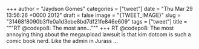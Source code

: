 
+++
author = "Jaydson Gomes"
categories = ["tweet"]
date = "Thu Mar 29 13:56:26 +0000 2012"
draft = false
image = "{TWEET_IMAGE}"
slug = "31468f8090b3ffe0a1d3ebe8bd7df21fe846e609"
tags = ["tweet"]
title = """RT @codepo8: The most ann..."""
+++
RT @codepo8: The most annoying thing about the megaupload lawsuit is that kim dotcom is such a comic book nerd. Like the admin in Jurass ...
